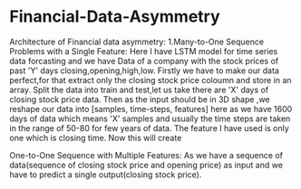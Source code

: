 # Financial-Data-Asymmetry
Architecture of Financial data asymmetry:
1.Many-to-One Sequence Problems with a Single Feature:
Here I have LSTM model for time series data forcasting and we have Data of a company with the stock prices of past 'Y' days closing,opening,high,low.
Firstly we have to make our data perfect,for that extract only the closing stock price coloumn and store in an array.
Split the data into train and test,let us take there are  'X' days of  closing stock price data.
Then as the input should be in 3D shape ,we reshape our data into [samples, time-steps, features] here as we have 1600 days of data which means 'X' samples and usually the time steps are taken in the range of 50-80 for few years of data.
The feature I have used is only one which is closing time.
Now this will create 










One-to-One Sequence with Multiple Features: As we have a sequence of data(sequence of closing stock price and opening price) as input and we have to predict a single output(closing stock price).
